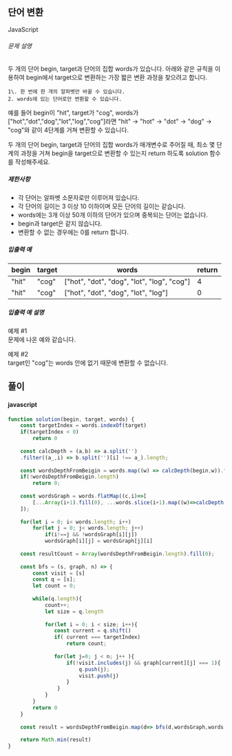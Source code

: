 ## 단어 변환


JavaScript 

###### 문제 설명

두 개의 단어 begin, target과 단어의 집합 words가 있습니다. 아래와 같은 규칙을 이용하여 begin에서 target으로 변환하는 가장 짧은 변환 과정을 찾으려고 합니다.

```
1\. 한 번에 한 개의 알파벳만 바꿀 수 있습니다.
2. words에 있는 단어로만 변환할 수 있습니다.

```

예를 들어 begin이 "hit", target가 "cog", words가 ["hot","dot","dog","lot","log","cog"]라면 "hit" -> "hot" -> "dot" -> "dog" -> "cog"와 같이 4단계를 거쳐 변환할 수 있습니다.

두 개의 단어 begin, target과 단어의 집합 words가 매개변수로 주어질 때, 최소 몇 단계의 과정을 거쳐 begin을 target으로 변환할 수 있는지 return 하도록 solution 함수를 작성해주세요.

##### 제한사항

-   각 단어는 알파벳 소문자로만 이루어져 있습니다.
-   각 단어의 길이는 3 이상 10 이하이며 모든 단어의 길이는 같습니다.
-   words에는 3개 이상 50개 이하의 단어가 있으며 중복되는 단어는 없습니다.
-   begin과 target은 같지 않습니다.
-   변환할 수 없는 경우에는 0를 return 합니다.

##### 입출력 예

| begin | target | words | return |
| --- | --- | --- | --- |
| "hit" | "cog" | ["hot", "dot", "dog", "lot", "log", "cog"] | 4 |
| "hit" | "cog" | ["hot", "dot", "dog", "lot", "log"] | 0 |

##### 입출력 예 설명

예제 #1\
문제에 나온 예와 같습니다.

예제 #2\
target인 "cog"는 words 안에 없기 때문에 변환할 수 없습니다.


## 풀이

#### javascript

```javascript
function solution(begin, target, words) {
    const targetIndex = words.indexOf(target)
    if(targetIndex < 0)
        return 0
    
    const calcDepth = (a,b) => a.split('')
    .filter((a_,i) => b.split('')[i] !== a_).length;
    
    const wordsDepthFromBeigin = words.map((w) => calcDepth(begin,w)).flatMap((c,i)=>c===1?i:[]);
    if(!wordsDepthFromBeigin.length)
        return 0;
    
    const wordsGraph = words.flatMap((c,i)=>[
        [...Array(i+1).fill(0), ...words.slice(i+1).map((w)=>calcDepth(c,w))]
    ]);
    
    for(let i = 0; i< words.length; i++)
        for(let j = 0; j< words.length; j++)
            if(i!==j && !wordsGraph[i][j]) 
            wordsGraph[i][j] = wordsGraph[j][i]
    
    const resultCount = Array(wordsDepthFromBeigin.length).fill(0);
    
    const bfs = (s, graph, n) => {
        const visit = [s]
        const q = [s];
        let count = 0;
        
        while(q.length){
            count++;
            let size = q.length
            
            for(let i = 0; i < size; i++){
               const current = q.shift()
               if( current === targetIndex) 
                   return count;
                
               for(let j=0; j < n; j++ ){
                   if(!visit.includes(j) && graph[current][j] === 1){
                       q.push(j);
                       visit.push(j)
                   }
                }
            }
        }
        return 0
    }
    
    const result = wordsDepthFromBeigin.map(d=> bfs(d,wordsGraph,words.length))
    
    return Math.min(result)
}
```